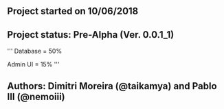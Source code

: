 ## Project started on 10/06/2018

## Project status: Pre-Alpha (Ver. 0.0.1_1)

'''
Database = 50%

Admin UI = 15%
'''


## Authors: Dimitri Moreira (@taikamya) and Pablo III (@nemoiii)
